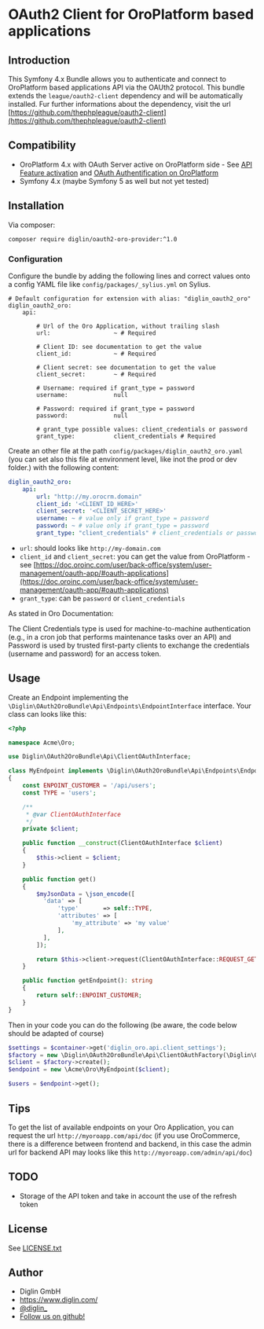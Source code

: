 # OAuth2 Client for OroPlatform based applications

## Introduction

This Symfony 4.x Bundle allows you to authenticate and connect to OroPlatform based applications API via the OAUth2 protocol.
This bundle extends the `league/oauth2-client` dependency and will be automatically installed. Fur further informations about the dependency, visit the url [https://github.com/thephpleague/oauth2-client](https://github.com/thephpleague/oauth2-client) 

## Compatibility

- OroPlatform 4.x with OAuth Server active on OroPlatform side - See [API Feature activation](https://doc.oroinc.com/api/enabling-api-feature/) and [OAuth Authentification on OroPlatform](https://doc.oroinc.com/api/authentication/oauth/)
- Symfony 4.x (maybe Symfony 5 as well but not yet tested) 

## Installation

Via composer:

`composer require diglin/oauth2-oro-provider:^1.0`

### Configuration

Configure the bundle by adding the following lines and correct values onto a config YAML file like `config/packages/_sylius.yml` on Sylius.

```
# Default configuration for extension with alias: "diglin_oauth2_oro"
diglin_oauth2_oro:
    api:

        # Url of the Oro Application, without trailing slash
        url:                  ~ # Required

        # Client ID: see documentation to get the value
        client_id:            ~ # Required

        # Client secret: see documentation to get the value
        client_secret:        ~ # Required

        # Username: required if grant_type = password
        username:             null

        # Password: required if grant_type = password
        password:             null

        # grant_type possible values: client_credentials or password
        grant_type:           client_credentials # Required
```

Create an other file at the path `config/packages/diglin_oauth2_oro.yaml` (you can set also this file at environment level, like inot the prod or dev folder.) with the following content:

```yaml
diglin_oauth2_oro:
    api:
        url: "http://my.orocrm.domain"
        client_id: '<CLIENT_ID_HERE>'
        client_secret: '<CLIENT_SECRET_HERE>'
        username: ~ # value only if grant_type = password
        password: ~ # value only if grant_type = password
        grant_type: "client_credentials" # client_credentials or password 
```

- `url`: should looks like `http://my-domain.com`
- `client_id` and `client_secret`: you can get the value from OroPlatform - see [https://doc.oroinc.com/user/back-office/system/user-management/oauth-app/#oauth-applications](https://doc.oroinc.com/user/back-office/system/user-management/oauth-app/#oauth-applications)
- `grant_type`: can be `password` or `client_credentials`

As stated in Oro Documentation:

The Client Credentials type is used for machine-to-machine authentication (e.g., in a cron job that performs maintenance tasks over an API) and Password is used by trusted first-party clients to exchange the credentials (username and password) for an access token.

## Usage

Create an Endpoint implementing the `\Diglin\OAuth2OroBundle\Api\Endpoints\EndpointInterface` interface. Your class can looks like this:

```php
<?php

namespace Acme\Oro;

use Diglin\OAuth2OroBundle\Api\ClientOAuthInterface;

class MyEndpoint implements \Diglin\OAuth2OroBundle\Api\Endpoints\EndpointInterface
{
    const ENPOINT_CUSTOMER = '/api/users';
    const TYPE = 'users';

    /**
     * @var ClientOAuthInterface
     */
    private $client;

    public function __construct(ClientOAuthInterface $client)
    {
        $this->client = $client;
    }

    public function get()
    {
        $myJsonData = \json_encode([
          'data' => [
              'type'       => self::TYPE,
              'attributes' => [
                  'my_attribute' => 'my value'
              ],
          ],
        ]);

        return $this->client->request(ClientOAuthInterface::REQUEST_GET, $this->getEndpoint(), ['body' => $myJsonData]);
    }

    public function getEndpoint(): string
    {
        return self::ENPOINT_CUSTOMER;
    }
}

```

Then in your code you can do the following (be aware, the code below should be adapted of course)

```php
$settings = $container->get('diglin_oro.api.client_settings');
$factory = new \Diglin\OAuth2OroBundle\Api\ClientOAuthFactory(\Diglin\OAuth2OroBundle\Api\ClientOAuth::class, $settings);
$client = $factory->create();
$endpoint = new \Acme\Oro\MyEndpoint($client);

$users = $endpoint->get();
```

## Tips

To get the list of available endpoints on your Oro Application, you can request the url `http://myoroapp.com/api/doc` (if you use OroCommerce, there is a difference between frontend and backend, in this case the admin url for backend API may looks like this `http://myoroapp.com/admin/api/doc`)

## TODO

- Storage of the API token and take in account the use of the refresh token

## License

See [LICENSE.txt](./LICENSE.txt)

## Author

* Diglin GmbH
* https://www.diglin.com/
* [@diglin_](https://twitter.com/diglin_)
* [Follow us on github!](https://github.com/diglin)
